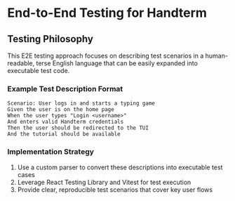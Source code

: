 # End-to-End Testing for Handterm

## Testing Philosophy

This E2E testing approach focuses on describing test scenarios in a human-readable, terse English language that can be easily expanded into executable test code.

### Example Test Description Format

```
Scenario: User logs in and starts a typing game
Given the user is on the home page
When the user types "Login <username>"
And enters valid Handterm credentials
Then the user should be redirected to the TUI
And the tutorial should be available
```

### Implementation Strategy

1. Use a custom parser to convert these descriptions into executable test cases
2. Leverage React Testing Library and Vitest for test execution
3. Provide clear, reproducible test scenarios that cover key user flows
